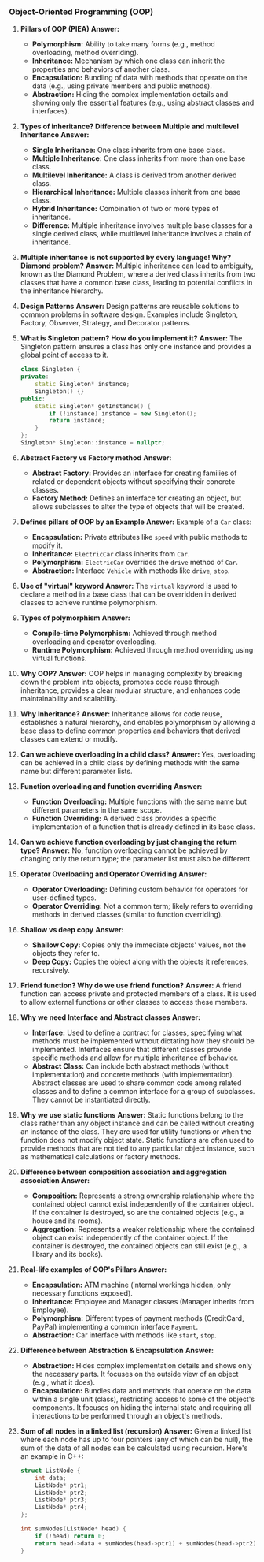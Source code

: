 
### Object-Oriented Programming (OOP)

1. **Pillars of OOP (PIEA)**
   **Answer:** 
   - **Polymorphism:** Ability to take many forms (e.g., method overloading, method overriding).
   - **Inheritance:** Mechanism by which one class can inherit the properties and behaviors of another class.
   - **Encapsulation:** Bundling of data with methods that operate on the data (e.g., using private members and public methods).
   - **Abstraction:** Hiding the complex implementation details and showing only the essential features (e.g., using abstract classes and interfaces).
  
2. **Types of inheritance? Difference between Multiple and multilevel Inheritance**
   **Answer:**
   - **Single Inheritance:** One class inherits from one base class.
   - **Multiple Inheritance:** One class inherits from more than one base class.
   - **Multilevel Inheritance:** A class is derived from another derived class.
   - **Hierarchical Inheritance:** Multiple classes inherit from one base class.
   - **Hybrid Inheritance:** Combination of two or more types of inheritance.
   - **Difference:** Multiple inheritance involves multiple base classes for a single derived class, while multilevel inheritance involves a chain of inheritance.

3. **Multiple inheritance is not supported by every language! Why? Diamond problem?**
   **Answer:** Multiple inheritance can lead to ambiguity, known as the Diamond Problem, where a derived class inherits from two classes that have a common base class, leading to potential conflicts in the inheritance hierarchy.

4. **Design Patterns**
   **Answer:** Design patterns are reusable solutions to common problems in software design. Examples include Singleton, Factory, Observer, Strategy, and Decorator patterns.

5. **What is Singleton pattern? How do you implement it?**
   **Answer:** The Singleton pattern ensures a class has only one instance and provides a global point of access to it. 
   ```cpp
   class Singleton {
   private:
       static Singleton* instance;
       Singleton() {}
   public:
       static Singleton* getInstance() {
           if (!instance) instance = new Singleton();
           return instance;
       }
   };
   Singleton* Singleton::instance = nullptr;
   ```

6. **Abstract Factory vs Factory method**
   **Answer:** 
   - **Abstract Factory:** Provides an interface for creating families of related or dependent objects without specifying their concrete classes.
   - **Factory Method:** Defines an interface for creating an object, but allows subclasses to alter the type of objects that will be created.

7. **Defines pillars of OOP by an Example**
   **Answer:** Example of a `Car` class:
   - **Encapsulation:** Private attributes like `speed` with public methods to modify it.
   - **Inheritance:** `ElectricCar` class inherits from `Car`.
   - **Polymorphism:** `ElectricCar` overrides the `drive` method of `Car`.
   - **Abstraction:** Interface `Vehicle` with methods like `drive`, `stop`.

8. **Use of "virtual" keyword**
   **Answer:** The `virtual` keyword is used to declare a method in a base class that can be overridden in derived classes to achieve runtime polymorphism.

9. **Types of polymorphism**
   **Answer:**
   - **Compile-time Polymorphism:** Achieved through method overloading and operator overloading.
   - **Runtime Polymorphism:** Achieved through method overriding using virtual functions.

10. **Why OOP?**
    **Answer:** OOP helps in managing complexity by breaking down the problem into objects, promotes code reuse through inheritance, provides a clear modular structure, and enhances code maintainability and scalability.

11. **Why Inheritance?**
    **Answer:** Inheritance allows for code reuse, establishes a natural hierarchy, and enables polymorphism by allowing a base class to define common properties and behaviors that derived classes can extend or modify.

12. **Can we achieve overloading in a child class?**
    **Answer:** Yes, overloading can be achieved in a child class by defining methods with the same name but different parameter lists.

13. **Function overloading and function overriding**
    **Answer:**
    - **Function Overloading:** Multiple functions with the same name but different parameters in the same scope.
    - **Function Overriding:** A derived class provides a specific implementation of a function that is already defined in its base class.

14. **Can we achieve function overloading by just changing the return type?**
    **Answer:** No, function overloading cannot be achieved by changing only the return type; the parameter list must also be different.

15. **Operator Overloading and Operator Overriding**
    **Answer:**
    - **Operator Overloading:** Defining custom behavior for operators for user-defined types.
    - **Operator Overriding:** Not a common term; likely refers to overriding methods in derived classes (similar to function overriding).

16. **Shallow vs deep copy**
    **Answer:**
    - **Shallow Copy:** Copies only the immediate objects' values, not the objects they refer to.
    - **Deep Copy:** Copies the object along with the objects it references, recursively.

17. **Friend function? Why do we use friend function?**
    **Answer:** A friend function can access private and protected members of a class. It is used to allow external functions or other classes to access these members.

18. **Why we need Interface and Abstract classes**
    **Answer:** 
    - **Interface:** Used to define a contract for classes, specifying what methods must be implemented without dictating how they should be implemented. Interfaces ensure that different classes provide specific methods and allow for multiple inheritance of behavior.
    - **Abstract Class:** Can include both abstract methods (without implementation) and concrete methods (with implementation). Abstract classes are used to share common code among related classes and to define a common interface for a group of subclasses. They cannot be instantiated directly.

19. **Why we use static functions**
    **Answer:** Static functions belong to the class rather than any object instance and can be called without creating an instance of the class. They are used for utility functions or when the function does not modify object state. Static functions are often used to provide methods that are not tied to any particular object instance, such as mathematical calculations or factory methods.

20. **Difference between composition association and aggregation association**
    **Answer:** 
    - **Composition:** Represents a strong ownership relationship where the contained object cannot exist independently of the container object. If the container is destroyed, so are the contained objects (e.g., a house and its rooms).
    - **Aggregation:** Represents a weaker relationship where the contained object can exist independently of the container object. If the container is destroyed, the contained objects can still exist (e.g., a library and its books).

21. **Real-life examples of OOP's Pillars**
    **Answer:** 
    - **Encapsulation:** ATM machine (internal workings hidden, only necessary functions exposed).
    - **Inheritance:** Employee and Manager classes (Manager inherits from Employee).
    - **Polymorphism:** Different types of payment methods (CreditCard, PayPal) implementing a common interface `Payment`.
    - **Abstraction:** Car interface with methods like `start`, `stop`.

22. **Difference between Abstraction & Encapsulation**
    **Answer:** 
    - **Abstraction:** Hides complex implementation details and shows only the necessary parts. It focuses on the outside view of an object (e.g., what it does).
    - **Encapsulation:** Bundles data and methods that operate on the data within a single unit (class), restricting access to some of the object's components. It focuses on hiding the internal state and requiring all interactions to be performed through an object's methods.

23. **Sum of all nodes in a linked list (recursion)**
    **Answer:** Given a linked list where each node has up to four pointers (any of which can be null), the sum of the data of all nodes can be calculated using recursion. Here's an example in C++:
    ```cpp
    struct ListNode {
        int data;
        ListNode* ptr1;
        ListNode* ptr2;
        ListNode* ptr3;
        ListNode* ptr4;
    };

    int sumNodes(ListNode* head) {
        if (!head) return 0;
        return head->data + sumNodes(head->ptr1) + sumNodes(head->ptr2) + sumNodes(head->ptr3) + sumNodes(head->ptr4);
    }
    ```
